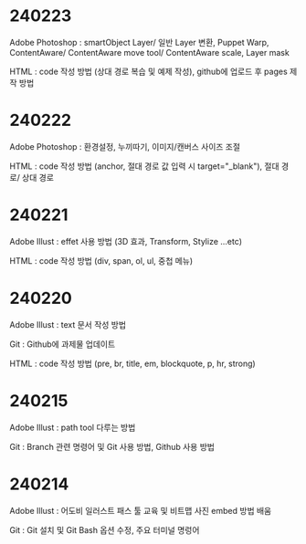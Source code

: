 # 240223 #
Adobe Photoshop : smartObject Layer/ 일반 Layer 변환, Puppet Warp, ContentAware/ ContentAware move tool/ ContentAware scale, Layer mask

HTML : code 작성 방법 (상대 경로 복습 및 예제 작성), github에 업로드 후 pages 제작 방법

# 240222 #
Adobe Photoshop : 환경설정, 누끼따기, 이미지/캔버스 사이즈 조절

HTML : code 작성 방법 (anchor, 절대 경로 값 입력 시 target="_blank"), 절대 경로/ 상대 경로

# 240221 #
Adobe Illust : effet 사용 방법 (3D 효과, Transform, Stylize ...etc)

HTML : code 작성 방법 (div, span, ol, ul, 중첩 메뉴)

# 240220 #
Adobe Illust : text 문서 작성 방법

Git : Github에 과제물 업데이트

HTML : code 작성 방법 (pre, br, title, em, blockquote, p, hr, strong)

# 240215 #
Adobe Illust : path tool 다루는 방법 

Git : Branch 관련 명령어 및 Git 사용 방법, Github 사용 방법

# 240214 #
Adobe Illust : 어도비 일러스트 패스 툴 교육 및 비트맵 사진 embed 방법 배움

Git : Git 설치 및 Git Bash 옵션 수정, 주요 터미널 명렁어

